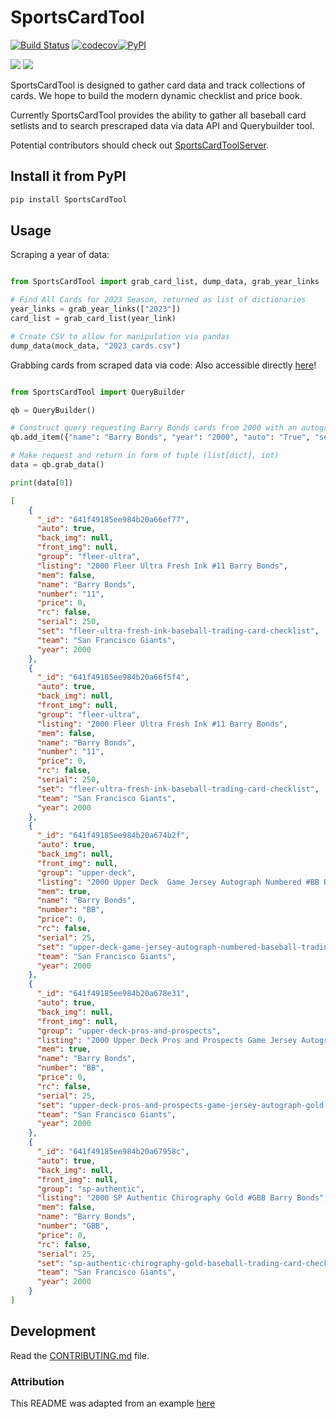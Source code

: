 # SportsCardTool

[![Build Status](https://github.com/TravisGibbs/SportsCardTool/workflows/Build%20Status/badge.svg?branch=main)](https://github.com/TravisGibbs/SportsCardTool/actions?query=workflow%3A%22Build+Status%22)
[![codecov](https://codecov.io/gh/TravisGibbs/SportsCardToolLib/branch/main/graph/badge.svg?token=D45VY693WQ)](https://codecov.io/gh/TravisGibbs/SportsCardToolLib)[![PyPI](https://img.shields.io/pypi/v/SportsCardTool)](https://pypi.org/project/SportsCardTool/)

<img src="https://img.shields.io/badge/license-Apache--2.0-green"/>
<img src="https://img.shields.io/github/issues/travisgibbs/SportsCardTool?style=plastic"/>

SportsCardTool is designed to gather card data and track collections of cards. We hope to build the modern dynamic checklist and price book.

Currently SportsCardTool provides the ability to gather all baseball card setlists and to search prescraped data via data API and Querybuilder tool.

Potential contributors should check out [SportsCardToolServer](https://github.com/TravisGibbs/SportsCardToolServer).

## Install it from PyPI

```bash
pip install SportsCardTool
```

## Usage

Scraping a year of data:


```py

from SportsCardTool import grab_card_list, dump_data, grab_year_links

# Find All Cards for 2023 Season, returned as list of dictionaries
year_links = grab_year_links(["2023"])
card_list = grab_card_list(year_link)

# Create CSV to allow for manipulation via pandas
dump_data(mock_data, "2023_cards.csv")

```

Grabbing cards from scraped data via code:
Also accessible directly [here](https://travisapi.pythonanywhere.com/api/v1/sportscards/search?)!

```py

from SportsCardTool import QueryBuilder

qb = QueryBuilder()

# Construct query requesting Barry Bonds cards from 2000 with an autograph and a print run of 25 or 250
qb.add_item({"name": "Barry Bonds", "year": "2000", "auto": "True", "serial": "25,250"})

# Make request and return in form of tuple (list[dict], int)
data = qb.grab_data()

print(data[0])
```
```json
[
    {
      "_id": "641f49185ee984b20a66ef77",
      "auto": true,
      "back_img": null,
      "front_img": null,
      "group": "fleer-ultra",
      "listing": "2000 Fleer Ultra Fresh Ink #11 Barry Bonds",
      "mem": false,
      "name": "Barry Bonds",
      "number": "11",
      "price": 0,
      "rc": false,
      "serial": 250,
      "set": "fleer-ultra-fresh-ink-baseball-trading-card-checklist",
      "team": "San Francisco Giants",
      "year": 2000
    },
    {
      "_id": "641f49185ee984b20a66f5f4",
      "auto": true,
      "back_img": null,
      "front_img": null,
      "group": "fleer-ultra",
      "listing": "2000 Fleer Ultra Fresh Ink #11 Barry Bonds",
      "mem": false,
      "name": "Barry Bonds",
      "number": "11",
      "price": 0,
      "rc": false,
      "serial": 250,
      "set": "fleer-ultra-fresh-ink-baseball-trading-card-checklist",
      "team": "San Francisco Giants",
      "year": 2000
    },
    {
      "_id": "641f49185ee984b20a674b2f",
      "auto": true,
      "back_img": null,
      "front_img": null,
      "group": "upper-deck",
      "listing": "2000 Upper Deck  Game Jersey Autograph Numbered #BB Barry Bonds",
      "mem": true,
      "name": "Barry Bonds",
      "number": "BB",
      "price": 0,
      "rc": false,
      "serial": 25,
      "set": "upper-deck-game-jersey-autograph-numbered-baseball-trading-card-checklist",
      "team": "San Francisco Giants",
      "year": 2000
    },
    {
      "_id": "641f49185ee984b20a678e31",
      "auto": true,
      "back_img": null,
      "front_img": null,
      "group": "upper-deck-pros-and-prospects",
      "listing": "2000 Upper Deck Pros and Prospects Game Jersey Autograph Gold #BB Barry Bonds",
      "mem": true,
      "name": "Barry Bonds",
      "number": "BB",
      "price": 0,
      "rc": false,
      "serial": 25,
      "set": "upper-deck-pros-and-prospects-game-jersey-autograph-gold-baseball-trading-card-checklist",
      "team": "San Francisco Giants",
      "year": 2000
    },
    {
      "_id": "641f49185ee984b20a67958c",
      "auto": true,
      "back_img": null,
      "front_img": null,
      "group": "sp-authentic",
      "listing": "2000 SP Authentic Chirography Gold #GBB Barry Bonds",
      "mem": false,
      "name": "Barry Bonds",
      "number": "GBB",
      "price": 0,
      "rc": false,
      "serial": 25,
      "set": "sp-authentic-chirography-gold-baseball-trading-card-checklist",
      "team": "San Francisco Giants",
      "year": 2000
    }
]
```

## Development

Read the [CONTRIBUTING.md](CONTRIBUTING.md) file.

### Attribution

This README was adapted from an example [here](https://github.com/rochacbruno/python-project-template/blob/main/README.md)
